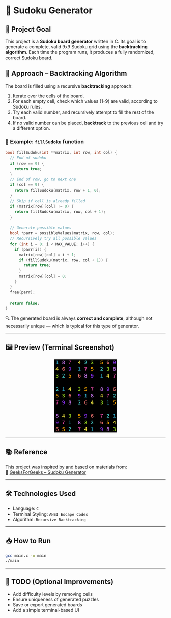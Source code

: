# 🧩 Sudoku Generator

## 🎯 Project Goal

This project is a **Sudoku board generator** written in C. Its goal is to generate a complete, valid 9x9 Sudoku grid using the **backtracking algorithm**. Each time the program runs, it produces a fully randomized, correct Sudoku board.

## 🧠 Approach – Backtracking Algorithm

The board is filled using a recursive **backtracking** approach:

1. Iterate over the cells of the board.
2. For each empty cell, check which values (1–9) are valid, according to Sudoku rules.
3. Try each valid number, and recursively attempt to fill the rest of the board.
4. If no valid number can be placed, **backtrack** to the previous cell and try a different option.

### 🔧 Example: `fillSudoku` function

```c
bool fillSudoku(int **matrix, int row, int col) {
  // End of sudoku
  if (row == 9) {
    return true;
  }
  // End of row, go to next one
  if (col == 9) {
    return fillSudoku(matrix, row + 1, 0);
  }
  // Skip if cell is already filled
  if (matrix[row][col] != 0) {
    return fillSudoku(matrix, row, col + 1);
  }

  // Generate possible values
  bool *parr = possibleValues(matrix, row, col);
  // Recursively try all possible values
  for (int i = 0; i < MAX_VALUE; i++) {
    if (parr[i]) {
      matrix[row][col] = i + 1;
      if (fillSudoku(matrix, row, col + 1)) {
        return true;
      }
      matrix[row][col] = 0;
    }
  }
  free(parr);

  return false;
}
```

🔍 The generated board is always **correct and complete**, although not necessarily unique — which is typical for this type of generator.

---

## 🖼️ Preview (Terminal Screenshot)

<p align='center'>
  <img src='public/Sudoku.png' alt='Sudoku screenshot'>
</p>

---

## 📚 Reference

This project was inspired by and based on materials from:  
🔗 [GeeksForGeeks – Sudoku Generator](https://www.geeksforgeeks.org/dsa/program-sudoku-generator/)

---

## 🛠️ Technologies Used

- Language: `C`
- Terminal Styling: `ANSI Escape Codes`
- Algorithm: `Recursive Backtracking`

---

## 📥 How to Run

```bash
gcc main.c -o main
./main
```

---

## 🚧 TODO (Optional Improvements)

- Add difficulty levels by removing cells
- Ensure uniqueness of generated puzzles
- Save or export generated boards
- Add a simple terminal-based UI